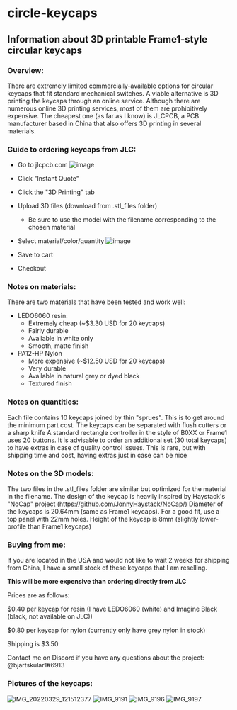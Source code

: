 # circle-keycaps
Information about 3D printable Frame1-style circular keycaps
------------------------------------------------------------

### Overview:
  There are extremely limited commercially-available options for circular keycaps that fit standard mechanical switches.
A viable alternative is 3D printing the keycaps through an online service.  Although there are numerous online 3D printing services, most of them are prohibitively expensive.  The cheapest one (as far as I know) is JLCPCB, a PCB manufacturer based in China that also offers 3D printing in several materials.

### Guide to ordering keycaps from JLC:

 - Go to jlcpcb.com
 ![image](https://user-images.githubusercontent.com/95242582/163076640-015e82c6-25c3-490c-856f-f85b017301b7.png)

 - Click "Instant Quote"
 - Click the "3D Printing" tab
 - Upload 3D files (download from .stl_files folder)
    - Be sure to use the model with the filename corresponding to the chosen material
 - Select material/color/quantity
![image](https://user-images.githubusercontent.com/95242582/163079345-7310701a-06c7-4f81-bf69-2fae5c31b7e8.png)


 - Save to cart
 - Checkout

### Notes on materials:

There are two materials that have been tested and work well:
 - LEDO6060 resin:
    -  Extremely cheap (~$3.30 USD for 20 keycaps)
    -  Fairly durable
    -  Available in white only
    -  Smooth, matte finish
 - PA12-HP Nylon
    - More expensive (~$12.50 USD for 20 keycaps)
    - Very durable
    - Available in natural grey or dyed black
    - Textured finish
 
 ### Notes on quantities:
 
 Each file contains 10 keycaps joined by thin "sprues".  This is to get around the minimum part cost.  The keycaps can be separated with flush cutters or a sharp knife
 A standard rectangle controller in the style of B0XX or Frame1 uses 20 buttons.
 It is advisable to order an additional set (30 total keycaps) to have extras in case of quality control issues. This is rare, but with shipping time and cost, having extras just in case can be nice
 
 ### Notes on the 3D models:
 
 The two files in the .stl_files folder are similar but optimized for the material in the filename.
 The design of the keycap is heavily inspired by Haystack's "NoCap" project (https://github.com/JonnyHaystack/NoCap/)
 Diameter of the keycaps is 20.64mm (same as Frame1 keycaps).  For a good fit, use a top panel with 22mm holes.
 Height of the keycap is 8mm (slightly lower-profile than Frame1 keycaps)
 
### Buying from me:
 
 If you are located in the USA and would not like to wait 2 weeks for shipping from China, I have a small stock of these keycaps that I am reselling.
 
 __This will be more expensive than ordering directly from JLC__
 
 Prices are as follows:
 
 $0.40 per keycap for resin (I have LEDO6060 (white) and Imagine Black (black, not available on JLC))
 
 $0.80 per keycap for nylon (currently only have grey nylon in stock)
 
 Shipping is $3.50
 
 Contact me on Discord if you have any questions about the project: @bjartskular1#6913
 
 ### Pictures of the keycaps:
 
![IMG_20220329_121512377](https://user-images.githubusercontent.com/95242582/163078931-5093464d-c834-4fc7-86ef-15f831ea400e.jpg)
![IMG_9191](https://user-images.githubusercontent.com/95242582/163079071-232bcb5f-47c6-4e31-be93-f0166976a144.jpg)
![IMG_9196](https://user-images.githubusercontent.com/95242582/163079075-a18b9f82-3b30-497f-8a94-83a568294ef5.jpg)
![IMG_9197](https://user-images.githubusercontent.com/95242582/163079079-316db1fe-c4dd-4699-9039-3933568e9c3f.jpg)

 
